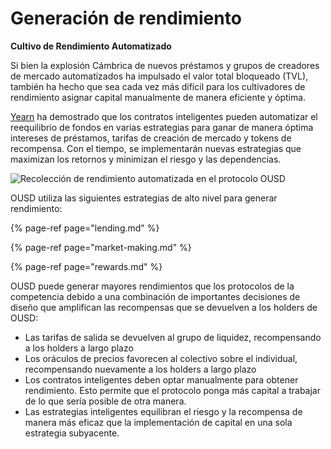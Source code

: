 # Generación de rendimiento

**Cultivo de Rendimiento Automatizado**

Si bien la explosión Cámbrica de nuevos préstamos y grupos de creadores de mercado automatizados ha impulsado el valor total bloqueado \(TVL\), también ha hecho que sea cada vez más difícil para los cultivadores de rendimiento asignar capital manualmente de manera eficiente y óptima.

[Yearn](https://yearn.finance/) ha demostrado que los contratos inteligentes pueden automatizar el reequilibrio de fondos en varias estrategias para ganar de manera óptima intereses de préstamos, tarifas de creación de mercado y tokens de recompensa. Con el tiempo, se implementarán nuevas estrategias que maximizan los retornos y minimizan el riesgo y las dependencias.

![Recolección de rendimiento automatizada en el protocolo OUSD](../../.gitbook/assets/ousd_earnings_graphic.png)

OUSD utiliza las siguientes estrategias de alto nivel para generar rendimiento:

{% page-ref page="lending.md" %}

{% page-ref page="market-making.md" %}

{% page-ref page="rewards.md" %}

OUSD puede generar mayores rendimientos que los protocolos de la competencia debido a una combinación de importantes decisiones de diseño que amplifican las recompensas que se devuelven a los holders de OUSD:

* Las tarifas de salida se devuelven al grupo de liquidez, recompensando a los holders a largo plazo
* Los oráculos de precios favorecen al colectivo sobre el individual, recompensando nuevamente a los holders a largo plazo
* Los contratos inteligentes deben optar manualmente para obtener rendimiento. Esto permite que el protocolo ponga más capital a trabajar de lo que sería posible de otra manera.
* Las estrategias inteligentes equilibran el riesgo y la recompensa de manera más eficaz que la implementación de capital en una sola estrategia subyacente.

